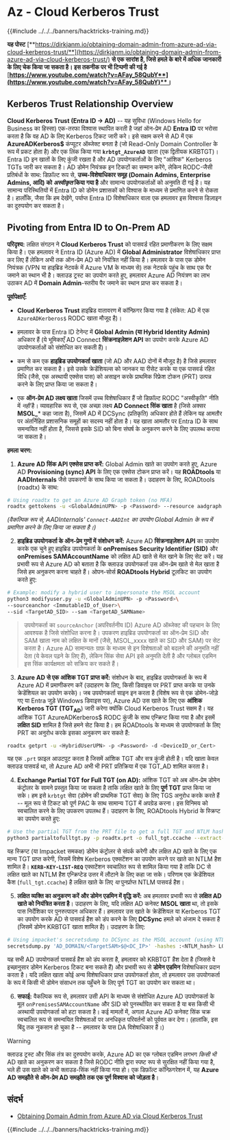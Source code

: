 # Az - Cloud Kerberos Trust

{{#include ../../../banners/hacktricks-training.md}}

**यह पोस्ट** [**https://dirkjanm.io/obtaining-domain-admin-from-azure-ad-via-cloud-kerberos-trust/**](https://dirkjanm.io/obtaining-domain-admin-from-azure-ad-via-cloud-kerberos-trust/) **से एक सारांश है, जिसे हमले के बारे में अधिक जानकारी के लिए चेक किया जा सकता है। इस तकनीक पर भी टिप्पणी की गई है** [**https://www.youtube.com/watch?v=AFay_58QubY**](https://www.youtube.com/watch?v=AFay_58QubY)**।**

## Kerberos Trust Relationship Overview

**Cloud Kerberos Trust (Entra ID -> AD)** -- यह सुविधा (Windows Hello for Business का हिस्सा) एक-तरफा विश्वास स्थापित करती है जहां ऑन-प्रेम AD **Entra ID** पर भरोसा करता है कि वह AD के लिए Kerberos टिकट जारी करे। इसे सक्षम करने से AD में एक **AzureADKerberos$** कंप्यूटर ऑब्जेक्ट बनता है (जो Read-Only Domain Controller के रूप में प्रकट होता है) और एक लिंक किया गया **`krbtgt_AzureAD`** खाता (एक द्वितीयक KRBTGT)। Entra ID इन खातों के लिए कुंजी रखता है और AD उपयोगकर्ताओं के लिए "आंशिक" Kerberos TGTs जारी कर सकता है। AD डोमेन नियंत्रक इन टिकटों का सम्मान करेंगे, लेकिन RODC-जैसी प्रतिबंधों के साथ: डिफ़ॉल्ट रूप से, **उच्च-विशेषाधिकार समूह (Domain Admins, Enterprise Admins, आदि) को *अस्वीकृत* किया गया है** और सामान्य उपयोगकर्ताओं को अनुमति दी गई है। यह सामान्य परिस्थितियों में Entra ID को डोमेन प्रशासकों को विश्वास के माध्यम से प्रमाणित करने से रोकता है। हालाँकि, जैसा कि हम देखेंगे, पर्याप्त Entra ID विशेषाधिकार वाला एक हमलावर इस विश्वास डिज़ाइन का दुरुपयोग कर सकता है।

## Pivoting from Entra ID to On-Prem AD

**परिदृश्य:** लक्षित संगठन ने **Cloud Kerberos Trust** को पासवर्ड रहित प्रमाणीकरण के लिए सक्षम किया है। एक हमलावर ने Entra ID (Azure AD) में **Global Administrator** विशेषाधिकार प्राप्त कर लिए हैं लेकिन अभी तक ऑन-प्रेम AD को नियंत्रित नहीं किया है। हमलावर के पास एक डोमेन नियंत्रक (VPN या हाइब्रिड नेटवर्क में Azure VM के माध्यम से) तक नेटवर्क पहुंच के साथ एक पैर जमाने का स्थान भी है। क्लाउड ट्रस्ट का उपयोग करते हुए, हमलावर Azure AD नियंत्रण का लाभ उठाकर AD में **Domain Admin**-स्तरीय पैर जमाने का स्थान प्राप्त कर सकता है।

**पूर्वापेक्षाएँ:**

-   **Cloud Kerberos Trust** हाइब्रिड वातावरण में कॉन्फ़िगर किया गया है (संकेत: AD में एक `AzureADKerberos$` RODC खाता मौजूद है)।

-   हमलावर के पास Entra ID टेनेन्ट में **Global Admin (या Hybrid Identity Admin)** अधिकार हैं (ये भूमिकाएँ AD Connect **सिंक्रनाइज़ेशन API** का उपयोग करके Azure AD उपयोगकर्ताओं को संशोधित कर सकती हैं)।

-   कम से कम एक **हाइब्रिड उपयोगकर्ता खाता** (जो AD और AAD दोनों में मौजूद है) है जिसे हमलावर प्रमाणित कर सकता है। इसे उसके क्रेडेंशियल्स को जानकर या रीसेट करके या एक पासवर्ड रहित विधि (जैसे, एक अस्थायी एक्सेस पास) को असाइन करके प्राथमिक रिफ्रेश टोकन (PRT) उत्पन्न करने के लिए प्राप्त किया जा सकता है।

-   एक **ऑन-प्रेम AD लक्ष्य खाता** जिसमें उच्च विशेषाधिकार हैं जो डिफ़ॉल्ट RODC "अस्वीकृति" नीति में *नहीं* है। व्यावहारिक रूप से, एक अच्छा लक्ष्य **AD Connect सिंक खाता** है (जिसे अक्सर **MSOL_*** कहा जाता है), जिसमें AD में DCSync (प्रतिकृति) अधिकार होते हैं लेकिन यह आमतौर पर अंतर्निहित प्रशासनिक समूहों का सदस्य नहीं होता है। यह खाता आमतौर पर Entra ID के साथ समन्वयित नहीं होता है, जिससे इसके SID को बिना संघर्ष के अनुकरण करने के लिए उपलब्ध कराया जा सकता है।

**हमला चरण:**

1.  **Azure AD सिंक API एक्सेस प्राप्त करें:** Global Admin खाते का उपयोग करते हुए, Azure AD **Provisioning (sync) API** के लिए एक एक्सेस टोकन प्राप्त करें। यह **ROADtools** या **AADInternals** जैसे उपकरणों के साथ किया जा सकता है। उदाहरण के लिए, ROADtools (roadtx) के साथ:
```bash
# Using roadtx to get an Azure AD Graph token (no MFA)
roadtx gettokens -u <GlobalAdminUPN> -p <Password> --resource aadgraph
```
*(वैकल्पिक रूप से, AADInternals' `Connect-AADInt` का उपयोग Global Admin के रूप में प्रमाणित करने के लिए किया जा सकता है।)*

2.  **हाइब्रिड उपयोगकर्ता के ऑन-प्रेम गुणों में संशोधन करें:** Azure AD **सिंक्रनाइज़ेशन API** का उपयोग करके एक चुने हुए हाइब्रिड उपयोगकर्ता के **onPremises Security Identifier (SID)** और **onPremises SAMAccountName** को लक्षित AD खाते से मेल खाने के लिए सेट करें। यह प्रभावी रूप से Azure AD को बताता है कि क्लाउड उपयोगकर्ता उस ऑन-प्रेम खाते से मेल खाता है जिसे हम अनुकरण करना चाहते हैं। ओपन-सोर्स **ROADtools Hybrid** टूलकिट का उपयोग करते हुए:
```bash
# Example: modify a hybrid user to impersonate the MSOL account
python3 modifyuser.py -u <GlobalAdminUPN> -p <Password>\
--sourceanchor <ImmutableID_of_User>\
--sid <TargetAD_SID> --sam <TargetAD_SAMName>
```
> उपयोगकर्ता का `sourceAnchor` (अपरिवर्तनीय ID) Azure AD ऑब्जेक्ट की पहचान के लिए आवश्यक है जिसे संशोधित करना है। उपकरण हाइब्रिड उपयोगकर्ता का ऑन-प्रेम SID और SAM खाता नाम को लक्षित के मानों (जैसे, MSOL_xxxx खाते का SID और SAM) पर सेट करता है। Azure AD सामान्यतः ग्राफ़ के माध्यम से इन विशेषताओं को बदलने की अनुमति नहीं देता (ये केवल पढ़ने के लिए हैं), लेकिन सिंक सेवा API इसे अनुमति देती है और ग्लोबल एडमिन इस सिंक कार्यक्षमता को सक्रिय कर सकते हैं।

3.  **Azure AD से एक आंशिक TGT प्राप्त करें:** संशोधन के बाद, हाइब्रिड उपयोगकर्ता के रूप में Azure AD में प्रमाणीकरण करें (उदाहरण के लिए, किसी डिवाइस पर PRT प्राप्त करके या उनके क्रेडेंशियल का उपयोग करके)। जब उपयोगकर्ता साइन इन करता है (विशेष रूप से एक डोमेन-जोड़े गए या Entra जुड़े Windows डिवाइस पर), Azure AD उस खाते के लिए एक **आंशिक Kerberos TGT (TGT**<sub>**AD**</sub>) जारी करेगा क्योंकि Cloud Kerberos Trust सक्षम है। यह आंशिक TGT AzureADKerberos$ RODC कुंजी के साथ एन्क्रिप्ट किया गया है और इसमें **लक्षित SID** शामिल है जिसे हमने सेट किया है। हम ROADtools के माध्यम से उपयोगकर्ता के लिए PRT का अनुरोध करके इसका अनुकरण कर सकते हैं:
```bash
roadtx getprt -u <HybridUserUPN> -p <Password> -d <DeviceID_or_Cert>
```
यह एक `.prt` फ़ाइल आउटपुट करता है जिसमें आंशिक TGT और सत्र कुंजी होती है। यदि खाता केवल क्लाउड पासवर्ड था, तो Azure AD अभी भी PRT प्रतिक्रिया में एक TGT_AD शामिल करता है।

4.  **Exchange Partial TGT for Full TGT (on AD):** आंशिक TGT को अब ऑन-प्रेम डोमेन कंट्रोलर के सामने प्रस्तुत किया जा सकता है ताकि लक्षित खाते के लिए **पूर्ण TGT** प्राप्त किया जा सके। हम इसे `krbtgt` सेवा (डोमेन की प्राथमिक TGT सेवा) के लिए TGS अनुरोध करके करते हैं -- मूल रूप से टिकट को पूर्ण PAC के साथ सामान्य TGT में अपग्रेड करना। इस विनिमय को स्वचालित करने के लिए उपकरण उपलब्ध हैं। उदाहरण के लिए, ROADtools Hybrid के स्क्रिप्ट का उपयोग करते हुए:
```bash
# Use the partial TGT from the PRT file to get a full TGT and NTLM hash
python3 partialtofulltgt.py -p roadtx.prt -o full_tgt.ccache --extract-hash
```
यह स्क्रिप्ट (या Impacket समकक्ष) डोमेन कंट्रोलर से संपर्क करेगी और लक्षित AD खाते के लिए एक मान्य TGT प्राप्त करेगी, जिसमें विशेष Kerberos एक्सटेंशन का उपयोग करने पर खाते का NTLM हैश शामिल है। **`KERB-KEY-LIST-REQ`** एक्सटेंशन स्वचालित रूप से शामिल किया गया है ताकि DC से लक्षित खाते का NTLM हैश एन्क्रिप्टेड उत्तर में लौटाने के लिए कहा जा सके। परिणाम एक क्रेडेंशियल कैश (`full_tgt.ccache`) है लक्षित खाते के लिए *या* पुनर्प्राप्त NTLM पासवर्ड हैश।

5.  **लक्षित व्यक्ति का अनुकरण करें और डोमेन एडमिन में वृद्धि करें:** अब हमलावर प्रभावी रूप से **लक्षित AD खाते को नियंत्रित करता है**। उदाहरण के लिए, यदि लक्षित AD कनेक्ट **MSOL खाता** था, तो इसके पास निर्देशिका पर पुनरुत्पादन अधिकार हैं। हमलावर उस खाते के क्रेडेंशियल या Kerberos TGT का उपयोग करके AD से पासवर्ड हैश को डंप करने के लिए **DCSync** हमले को अंजाम दे सकता है (जिसमें डोमेन KRBTGT खाता शामिल है)। उदाहरण के लिए:
```bash
# Using impacket's secretsdump to DCSync as the MSOL account (using NTLM hash)
secretsdump.py 'AD_DOMAIN/<TargetSAM>$@<DC_IP>' -hashes :<NTLM_hash> LOCAL
```
यह सभी AD उपयोगकर्ता पासवर्ड हैश को डंप करता है, हमलावर को KRBTGT हैश देता है (जिससे वे इच्छानुसार डोमेन Kerberos टिकट बना सकते हैं) और प्रभावी रूप से **डोमेन एडमिन** विशेषाधिकार प्रदान करता है। यदि लक्षित खाता कोई अन्य विशेषाधिकार प्राप्त उपयोगकर्ता होता, तो हमलावर उस उपयोगकर्ता के रूप में किसी भी डोमेन संसाधन तक पहुँचने के लिए पूर्ण TGT का उपयोग कर सकता था।

6.  **सफाई:** वैकल्पिक रूप से, हमलावर उसी API के माध्यम से संशोधित Azure AD उपयोगकर्ता के मूल `onPremisesSAMAccountName` और SID को पुनर्स्थापित कर सकता है या बस किसी भी अस्थायी उपयोगकर्ता को हटा सकता है। कई मामलों में, अगला Azure AD कनेक्ट सिंक चक्र स्वचालित रूप से समन्वयित विशेषताओं पर अनधिकृत परिवर्तनों को पूर्ववत कर देगा। (हालांकि, इस बिंदु तक नुकसान हो चुका है -- हमलावर के पास DA विशेषाधिकार हैं।)

> [!WARNING]
> क्लाउड ट्रस्ट और सिंक तंत्र का दुरुपयोग करके, Azure AD का एक ग्लोबल एडमिन लगभग *किसी भी* AD खाते का अनुकरण कर सकता है जिसे RODC नीति द्वारा स्पष्ट रूप से सुरक्षित नहीं किया गया है, भले ही उस खाते को कभी क्लाउड-सिंक नहीं किया गया हो। एक डिफ़ॉल्ट कॉन्फ़िगरेशन में, यह **Azure AD समझौते से ऑन-प्रेम AD समझौते तक एक पूर्ण विश्वास को जोड़ता है**।

## संदर्भ

- [Obtaining Domain Admin from Azure AD via Cloud Kerberos Trust](https://dirkjanm.io/obtaining-domain-admin-from-azure-ad-via-cloud-kerberos-trust/)

{{#include ../../../banners/hacktricks-training.md}}
